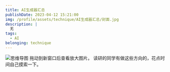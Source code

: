 ```yaml
---
title: AI生成器汇总
publishDate: 2023-04-12 15:21:00
img: /profile/assets/technique/AI生成器汇总/封面.jpg
description: |
  无
tags:
  - AI
belonging: technique
---
```

![思维导图](/profile/assets/technique/AI生成器汇总/1.jpg)
拖动到新窗口后查看放大图片。
读研的同学有做这些方向的，花点时间自己摸索一下。